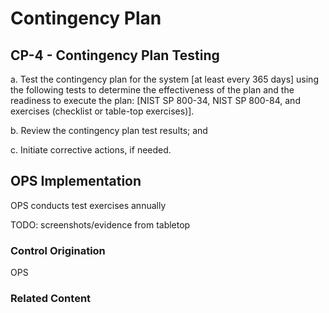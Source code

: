 # Contingency Plan
## CP-4 - Contingency Plan Testing

a. Test the contingency plan for the system [at least every 365 days] using the following tests to determine the effectiveness of the plan and the readiness to execute the plan: [NIST SP 800-34, NIST SP 800-84, and exercises (checklist or table-top exercises)].

b. Review the contingency plan test results; and

c. Initiate corrective actions, if needed.

## OPS Implementation

OPS conducts test exercises annually

TODO: screenshots/evidence from tabletop

### Control Origination
OPS

### Related Content
